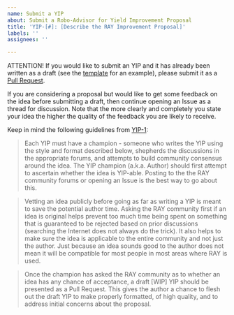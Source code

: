 ```yaml
---
name: Submit a YIP
about: Submit a Robo-Advisor for Yield Improvement Proposal
title: 'YIP-[#]: [Describe the RAY Improvement Proposal]'
labels: ''
assignees: ''

---
```


ATTENTION! If you would like to submit an YIP and it has already been written as a draft (see the [template](https://github.com/Stakedllc/YIPs/blob/master/yip-template.md) for an example), please submit it as a [Pull Request](https://github.com/Stakedllc/YIPs/pulls).

If you are considering a proposal but would like to get some feedback on the idea before submitting a draft, then continue opening an Issue as a thread for discussion.  Note that the more clearly and completely you state your idea the higher the quality of the feedback you are likely to receive.

Keep in mind the following guidelines from [YIP-1](https://github.com/Stakedllc/YIPs/YIPs/yip-1.md):

> Each YIP must have a champion - someone who writes the YIP using the style and format described below, shepherds the discussions in the appropriate forums, and attempts to build community consensus around the idea. The YIP champion (a.k.a. Author) should first attempt to ascertain whether the idea is YIP-able. Posting to the the RAY community forums or opening an Issue is the best way to go about this.

> Vetting an idea publicly before going as far as writing a YIP is meant to save the potential author time. Asking the RAY community first if an idea is original helps prevent too much time being spent on something that is guaranteed to be rejected based on prior discussions (searching the Internet does not always do the trick). It also helps to make sure the idea is applicable to the entire community and not just the author. Just because an idea sounds good to the author does not mean it will be compatible for most people in most areas where RAY is used.

> Once the champion has asked the RAY community as to whether an idea has any chance of acceptance, a draft [WIP] YIP should be presented as a Pull Request. This gives the author a chance to flesh out the draft YIP to make properly formatted, of high quality, and to address initial concerns about the proposal.
